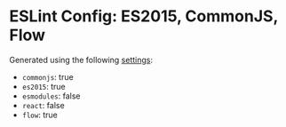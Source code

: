# ESLint Config: ES2015, CommonJS, Flow

Generated using the following [settings](https://github.com/wildpeaks/packages-eslint-config#readme):

- `commonjs`: true
- `es2015`: true
- `esmodules`: false
- `react`: false
- `flow`: true
	